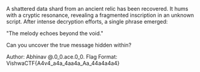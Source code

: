 A shattered data shard from an ancient relic has been recovered. It hums with a cryptic resonance, revealing a fragmented inscription in an unknown script. After intense decryption efforts, a single phrase emerged:

"The melody echoes beyond the void."

Can you uncover the true message hidden within?

Author: Abhinav @.0_0.ace.0_0.
Flag Format:
VishwaCTF{A4v4_a4a_4aa4a_Aa_44a4a4a4}
